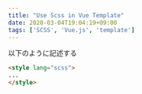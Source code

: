 ```yaml
---
title: "Use Scss in Vue Template"
date: 2020-03-04T19:04:19+09:00
tags: ['SCSS', 'Vue.js', 'template']
---
```


以下のように記述する

```html
<style lang="scss">
...
</style>
```
